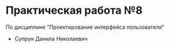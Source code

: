 # Практическая работа №8
По дисциплине "Проектирование интерфейса пользователя"
- Супрун Данила Николаевич